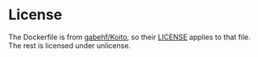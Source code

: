 # License
The Dockerfile is from [gabehf/Koito](https://github.com/gabehf/Koito), so their [LICENSE](https://github.com/gabehf/Koito/blob/main/LICENSE) applies to that file.
The rest is licensed under unlicense.
